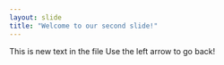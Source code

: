 ```yaml
---
layout: slide
title: "Welcome to our second slide!"
---
```

This is new text in the file
Use the left arrow to go back!

